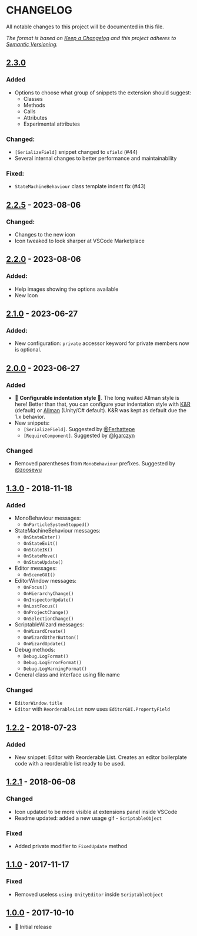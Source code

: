 # CHANGELOG

All notable changes to this project will be documented in this file.

_The format is based on [Keep a Changelog](http://keepachangelog.com/en/1.0.0/)
and this project adheres to [Semantic Versioning](http://semver.org/spec/v2.0.0.html)._

## [2.3.0]

### Added

-  Options to choose what group of snippets the extension should suggest:
   -  Classes
   -  Methods
   -  Calls
   -  Attributes
   -  Experimental attributes

### Changed:

-  `[SerializeField]` snippet changed to `sfield` (#44)
-  Several internal changes to better performance and maintainability

### Fixed:

-  `StateMachineBehaviour` class template indent fix (#43)

## [2.2.5] - 2023-08-06

### Changed:

-  Changes to the new icon
-  Icon tweaked to look sharper at VSCode Marketplace

## [2.2.0] - 2023-08-06

### Added:

-  Help images showing the options available
-  New Icon

## [2.1.0] - 2023-06-27

### Added:

-  New configuration: `private` accessor keyword for private members now is optional.

## [2.0.0] - 2023-06-27

### Added

-  🎉 **Configurable indentation style** 🎉. The long waited Allman style is here! Better than that, you can configure your indentation style with [K&R](https://en.wikipedia.org/wiki/Indentation_style#K&R_style) (default) or [Allman](https://en.wikipedia.org/wiki/Indentation_style#Allman_style) (Unity/C# default). K&R was kept as default due the 1.x behavior.
-  New snippets:
   -  `[SerializeField]`. Suggested by [@Ferhattepe](https://github.com/Ferhattepe)
   -  `[RequireComponent]`. Suggested by [@lgarczyn](https://github.com/lgarczyn)

### Changed

-  Removed parentheses from `MonoBehaviour` prefixes. Suggested by [@zoosewu](https://github.com/zoosewu)

## [1.3.0] - 2018-11-18

### Added

-  MonoBehaviour messages:
   -  `OnParticleSystemStopped()`
-  StateMachineBehaviour messages:
   -  `OnStateEnter()`
   -  `OnStateExit()`
   -  `OnStateIK()`
   -  `OnStateMove()`
   -  `OnStateUpdate()`
-  Editor messages:
   -  `OnSceneGUI()`
-  EditorWindow messages:
   -  `OnFocus()`
   -  `OnHierarchyChange()`
   -  `OnInspectorUpdate()`
   -  `OnLostFocus()`
   -  `OnProjectChange()`
   -  `OnSelectionChange()`
-  ScriptableWizard messages:
   -  `OnWizardCreate()`
   -  `OnWizardOtherButton()`
   -  `OnWizardUpdate()`
-  Debug methods:
   -  `Debug.LogFormat()`
   -  `Debug.LogErrorFormat()`
   -  `Debug.LogWarningFormat()`
-  General class and interface using file name

### Changed

-  `EditorWindow.title`
-  `Editor` with `ReorderableList` now uses `EditorGUI.PropertyField`

## [1.2.2] - 2018-07-23

### Added

-  New snippet: Editor with Reorderable List. Creates an editor boilerplate code with a reorderable list ready to be used.

## [1.2.1] - 2018-06-08

### Changed

-  Icon updated to be more visible at extensions panel inside VSCode
-  Readme updated: added a new usage gif - `ScriptableObject`

### Fixed

-  Added private modifier to `FixedUpdate` method

## [1.1.0] - 2017-11-17

### Fixed

-  Removed useless `using UnityEditor` inside `ScriptableObject`

## [1.0.0] - 2017-10-10

-  :tada: Initial release

[Unreleased]: https://github.com/kleber-swf/vscode-unity-code-snippets/tree/master
[2.3.0]: https://github.com/kleber-swf/vscode-unity-code-snippets/releases/2.3.0
[2.2.5]: https://github.com/kleber-swf/vscode-unity-code-snippets/releases/2.2.5
[2.2.0]: https://github.com/kleber-swf/vscode-unity-code-snippets/releases/2.2.0
[2.1.0]: https://github.com/kleber-swf/vscode-unity-code-snippets/releases/tag/2.1.0
[2.0.0]: https://github.com/kleber-swf/vscode-unity-code-snippets/releases/2.0.0
[1.3.0]: https://github.com/kleber-swf/vscode-unity-code-snippets/releases/1.3.0
[1.2.2]: https://github.com/kleber-swf/vscode-unity-code-snippets/releases/1.2.2
[1.2.1]: https://github.com/kleber-swf/vscode-unity-code-snippets/releases/1.2.1
[1.1.0]: https://github.com/kleber-swf/vscode-unity-code-snippets/releases/1.1.0
[1.0.0]: https://github.com/kleber-swf/vscode-unity-code-snippets/releases/1.0.0
